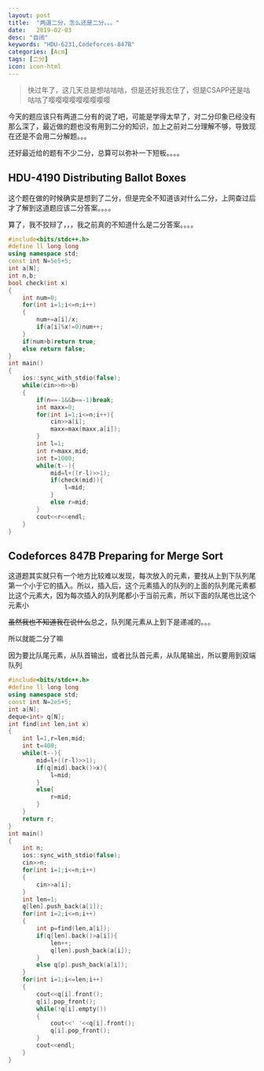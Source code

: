 ```yaml
---
layout: post
title:  "两道二分，怎么还是二分。。。"
date:   2019-02-03
desc: "自闭"
keywords: "HDU-6231,Codeforces-847B"
categories: [Acm]
tags: [二分]
icon: icon-html
---
```


>快过年了，这几天总是想咕咕咕，但是还好我忍住了，但是CSAPP还是咕咕咕了嘤嘤嘤嘤嘤嘤嘤嘤嘤

今天的题应该只有两道二分有的说了吧，可能是学得太早了，对二分印象已经没有那么深了，最近做的题也没有用到二分的知识，加上之前对二分理解不够，导致现在还是不会用二分解题。。。

还好最近给的题有不少二分，总算可以弥补一下短板。。。。

## HDU-4190 Distributing Ballot Boxes

这个题在做的时候确实是想到了二分，但是完全不知道该对什么二分，上网查过后才了解到这道题应该二分答案。。。。

算了，我不狡辩了，，，我之前真的不知道什么是二分答案。。。。

```c++
#include<bits/stdc++.h>
#define ll long long
using namespace std;
const int N=5e5+5;
int a[N];
int n,b;
bool check(int x)
{
    int num=0;
    for(int i=1;i<=n;i++)
    {
        num+=a[i]/x;
        if(a[i]%x!=0)num++;
    }
    if(num>b)return true;
    else return false;
}
int main()
{
    ios::sync_with_stdio(false);
    while(cin>>n>>b)
    {
        if(n==-1&&b==-1)break;
        int maxx=0;
        for(int i=1;i<=n;i++){
            cin>>a[i];
            maxx=max(maxx,a[i]);
        }
        int l=1;
        int r=maxx,mid;
        int t=1000;
        while(t--){
            mid=l+((r-l)>>1);
            if(check(mid)){
                l=mid;
            }
            else r=mid;
        }
        cout<<r<<endl;
    }
}
```

## Codeforces 847B Preparing for Merge Sort

这道题其实就只有一个地方比较难以发现，每次放入的元素，要找从上到下队列尾第一个小于它的插入。所以，插入后，这个元素插入的队列的上面的队列尾元素都比这个元素大，因为每次插入的队列尾都小于当前元素，所以下面的队尾也比这个元素小

~~虽然我也不知道我在说什么~~总之，队列尾元素从上到下是递减的。。。

所以就能二分了嘛

因为要比队尾元素，从队首输出，或者比队首元素，从队尾输出，所以要用到双端队列

```c++
#include<bits/stdc++.h>
#define ll long long
using namespace std;
const int N=2e5+5;
int a[N];
deque<int> q[N];
int find(int len,int x)
{
    int l=1,r=len,mid;
    int t=400;
    while(t--){
        mid=l+((r-l)>>1);
        if(q[mid].back()>x){
            l=mid;
        }
        else{
            r=mid;
        }
    }
    return r;
}
int main()
{
    int n;
    ios::sync_with_stdio(false);
    cin>>n;
    for(int i=1;i<=n;i++)
    {
        cin>>a[i];
    }
    int len=1;
    q[len].push_back(a[1]);
    for(int i=2;i<=n;i++)
    {
        int p=find(len,a[i]);
        if(q[len].back()>a[i]){
            len++;
            q[len].push_back(a[i]);
        }
        else q[p].push_back(a[i]);
    }
    for(int i=1;i<=len;i++)
    {
        cout<<q[i].front();
        q[i].pop_front();
        while(!q[i].empty())
        {
            cout<<' '<<q[i].front();
            q[i].pop_front();
        }
        cout<<endl;
    }
}
```